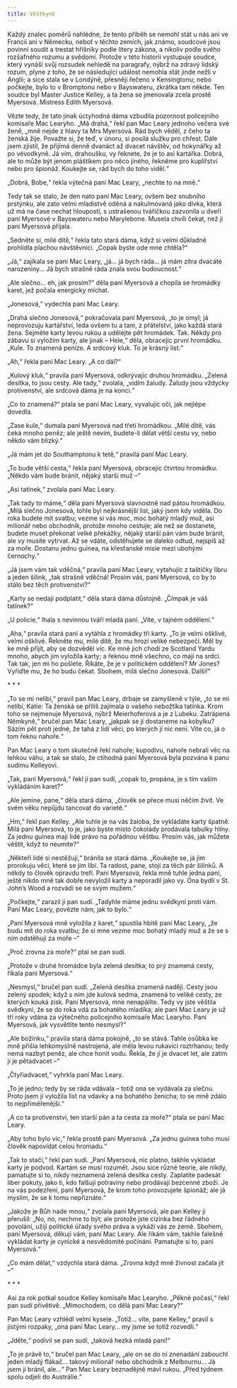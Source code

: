 ```yaml
---
title: Věštkyně
---
```


Každý znalec poměrů nahlédne, že tento příběh se nemohl stát u nás ani ve Francii ani v Německu, neboť v těchto zemích, jak známo, soudcové jsou povinni soudit a trestat hříšníky podle litery zákona, a nikoliv podle svého rozšafného rozumu a svědomí. Protože v této historii vystupuje soudce, který vynáší svůj rozsudek nehledě na paragrafy, nýbrž na zdravý lidský rozum, plyne z toho, že se následující událost nemohla stát jinde nežli v Anglii; a sice stala se v Londýně, přesněji řečeno v Kensingtonu; nebo počkejte, bylo to v Bromptonu nebo v Bayswateru, zkrátka tam někde. Ten soudce byl Master Justice Kelley, a ta žena se jmenovala zcela prostě Myersová. Mistress Edith Myersová.

Vězte tedy, že tato jinak úctyhodná dáma vzbudila pozornost policejního komisaře Mac Learyho. „Má drahá,“ řekl pan Mac Leary jednoho večera své ženě, „mně nejde z hlavy ta Mrs Myersová. Rád bych věděl, z čeho ta ženská žije. Považte si, že teď, v únoru, si posílá služku pro chřest. Dále jsem zjistil, že přijímá denně dvanáct až dvacet návštěv, od hokynářky až po vévodkyně. Já vím, drahoušku, vy řeknete, že je to asi kartářka. Dobrá, ale to může být jenom pláštíkem pro něco jiného, řekněme pro kuplířství nebo pro špionáž. Koukejte se, rád bych do toho viděl.“

„Dobrá, Bobe,“ řekla výtečná paní Mac Leary, „nechte to na mně.“

Tedy tak se stalo, že den nato paní Mac Leary, ovšem bez snubního prstýnku, ale zato velmi mladistvě oděná a nakulmovaná jako dívka, která už má na čase nechat hloupostí, s ustrašenou tvářičkou zazvonila u dveří paní Myersové v Bayswateru nebo Marylebone. Musela chvíli čekat, než ji paní Myersová přijala.

„Sedněte si, milé dítě,“ řekla tato stará dáma, když si velmi důkladně prohlídla plachou návštěvnici. „Copak byste ode mne chtěla?“

„Já,“ zajíkala se paní Mac Leary, „já… já bych ráda… já mám zítra dvacáté narozeniny… Já bych strašně ráda znala svou budoucnost.“

„Ale slečno… eh, jak prosím?“ děla paní Myersová a chopila se hromádky karet, jež počala energicky míchat.

„Jonesová,“ vydechla paní Mac Leary.

„Drahá slečno Jonesová,“ pokračovala paní Myersová, „to je omyl; já neprovozuju kartářství, leda ovšem tu a tam, z přátelství, jako každá stará žena. Sejměte karty levou rukou a udělejte pět hromádek. Tak. Někdy pro zábavu si vyložím karty, ale jinak – Hele,“ děla, obracejíc první hromádku. „Kule. To znamená peníze. A srdcový kluk. To je krásný list.“

„Ah,“ řekla paní Mac Leary. „A co dál?“

„Kulový kluk,“ pravila paní Myersová, odkrývajíc druhou hromádku. „Zelená desítka, to jsou cesty. Ale tady,“ zvolala, „vidím žaludy. Žaludy jsou vždycky protivenství, ale srdcová dáma je na konci.“

„Co to znamená?“ ptala se paní Mac Leary, vyvalujíc oči, jak nejlépe dovedla.

„Zase kule,“ dumala paní Myersová nad třetí hromádkou. „Milé dítě, vás čeká mnoho peněz; ale ještě nevím, budete-li dělat větší cestu vy, nebo někdo vám blízký.“

„Já mám jet do Southamptonu k tetě,“ pravila paní Mac Leary.

„To bude větší cesta,“ řekla paní Myersová, obracejíc čtvrtou hromádku. „Někdo vám bude bránit, nějaký starší muž –“

„Asi tatínek,“ zvolala paní Mac Leary.

„Tak tady to máme,“ děla paní Myersová slavnostně nad pátou hromádkou. „Milá slečno Jonesová, tohle byl nejkrásnější list, jaký jsem kdy viděla. Do roka budete mít svatbu; vezme si vás moc, moc bohatý mladý muž, asi milionář nebo obchodník, protože mnoho cestuje; ale než se dostanete, budete muset překonat velké překážky, nějaký starší pán vám bude bránit, ale vy musíte vytrvat. Až se vdáte, odstěhujete se daleko odtud, nejspíš až za moře. Dostanu jednu guinea, na křesťanské misie mezi ubohými černochy.“

„Já jsem vám tak vděčná,“ pravila paní Mac Leary, vytahujíc z taštičky libru a jeden šilink, „tak strašně vděčná! Prosím vás, paní Myersová, co by to stálo bez těch protivenství?“

„Karty se nedají podplatit,“ děla stará dáma důstojně. „Čímpak je váš tatínek?“

„U policie,“ lhala s nevinnou tváří mladá paní. „Víte, v tajném oddělení.“

„Aha,“ pravila stará paní a vytáhla z hromádky tři karty. „To je velmi ošklivé, velmi ošklivé. Řekněte mu, milé dítě, že mu hrozí veliké nebezpečí. Měl by ke mně přijít, aby se dozvěděl víc. Ke mně jich chodí ze Scotland Yardu mnoho, abych jim vyložila karty; a řeknou mně všechno, co mají na srdci. Tak tak, jen mi ho pošlete. Říkáte, že je v politickém oddělení? Mr Jones? Vyřiďte mu, že ho budu čekat. Sbohem, milá slečno Jonesová. Další!“

\* \* \*

„To se mi nelíbí,“ pravil pan Mac Leary, drbaje se zamyšleně v týle, „to se mi nelíbí, Katie: Ta ženská se příliš zajímala o vašeho nebožtíka tatínka. Krom toho se nejmenuje Myersová, nýbrž Meierhoferová a je z Lubeku. Zatrápená Němkyně,“ bručel pan Mac Leary, „jakpak se jí dostaneme na kobylku? Sázím pět proti jedné, že tahá z lidí věci, po kterých jí nic není. Víte co, já o tom řeknu nahoře.“

Pan Mac Leary o tom skutečně řekl nahoře; kupodivu, nahoře nebrali věc na lehkou váhu, a tak se stalo, že ctihodná paní Myersová byla pozvána k panu sudímu Kelleyovi.

„Tak, paní Myersová,“ řekl jí pan sudí, „copak to, propána, je s tím vaším vykládáním karet?“

„Ale jemine, pane,“ děla stará dáma, „člověk se přece musí něčím živit. Ve svém věku nepůjdu tancovat do varieté.“

„Hm,“ řekl pan Kelley. „Ale tuhle je na vás žaloba, že vykládáte karty špatně. Milá paní Myersová, to je, jako byste místo čokolády prodávala tabulky hlíny. Za jednu guinea mají lidé právo na pořádnou věštbu. Prosím vás, jak můžete věštit, když to neumíte?“

„Někteří lidé si nestěžují,“ bránila se stará dáma. „Koukejte se, já jim prorokuju věci, které se jim líbí. Ta radost, pane, stojí za těch pár šilinků. A někdy to člověk opravdu trefí. Paní Myersová, řekla mně tuhle jedna paní, ještě nikdo mně tak dobře nevyložil karty a neporadil jako vy. Ona bydlí v St. John’s Wood a rozvádí se se svým mužem.“

„Počkejte,“ zarazil ji pan sudí. „Tadyhle máme jednu svědkyni proti vám. Paní Mac Leary, povězte nám, jak to bylo.“

„Paní Myersová mně vyložila z karet,“ spustila hbitě paní Mac Leary, „že budu mít do roka svatbu; že si mne vezme moc bohatý mladý muž a že se s ním odstěhuji za moře –“

„Proč zrovna za moře?“ ptal se pan sudí.

„Protože v druhé hromádce byla zelená desítka; to prý znamená cesty, říkala paní Myersová.“

„Nesmysl,“ bručel pan sudí. „Zelená desítka znamená naději. Cesty jsou zelený spodek; když s ním jde kulová sedma, znamená to veliké cesty, ze kterých kouká zisk. Paní Myersová, mne nenapálíte. Tedy vy jste věštila svědkyni, že se do roka vdá za bohatého mladíka; ale paní Mac Leary je už tři roky vdána za výtečného policejního komisaře Mac Learyho. Paní Myersová, jak vysvětlíte tento nesmysl?“

„Ale božínku,“ pravila stará dáma pokojně, „to se stává. Tahle osůbka ke mně přišla lehkomyslně nastrojená, ale měla levou rukavici roztrhanou; tedy nemá nazbyt peněz, ale chce honit vodu. Řekla, že jí je dvacet let, ale zatím jí je pětadvacet –“

„Čtyřiadvacet,“ vyhrkla paní Mac Leary.

„To je jedno; tedy by se ráda vdávala – totiž ona se vydávala za slečnu. Proto jsem jí vyložila list na vdavky a na bohatého ženicha; to se mně zdálo to nejpřiměřenější.“

„A co ta protivenství, ten starší pán a ta cesta za moře?“ ptala se paní Mac Leary.

„Aby toho bylo víc,“ řekla prostě paní Myersová. „Za jednu guinea toho musí člověk napovídat celou hromadu.“

„Tak to stačí,“ řekl pan sudí. „Paní Myersová, nic platno, takhle vykládat karty je podvod. Kartám se musí rozumět. Jsou sice různé teorie, ale nikdy, pamatujte si to, nikdy neznamená zelená desítka cesty. Zaplatíte padesát liber pokuty, jako ti, kdo falšují potraviny nebo prodávají bezcenné zboží. Je na vás podezření, paní Myersová, že krom toho provozujete špionáž; ale já myslím, že se k tomu nepřiznáte.“

„Jakože je Bůh nade mnou,“ zvolala paní Myersová, ale pan Kelley ji přerušil: „No, no, nechme to být; ale protože jste cizinka bez řádného povolání, užijí politické úřady svého práva a vykáží vás ze země. Sbohem, paní Myersová, děkuji vám, paní Mac Leary. Ale říkám vám, takhle falešně vykládat karty je cynické a nesvědomité počínání. Pamatujte si to, paní Myersová.“

„Co mám dělat,“ vzdychla stará dáma. „Zrovna když mně živnost začala jít –“

\* \* \*

Asi za rok potkal soudce Kelley komisaře Mac Learyho. „Pěkné počasí,“ řekl pan sudí přívětivě. „Mimochodem, co dělá paní Mac Leary?“

Pan Mac Leary vzhlédl velmi kysele. „Totiž… víte, pane Kelley,“ pravil s jistými rozpaky, „ona paní Mac Leary… my jsme se totiž rozvedli.“

„Jděte,“ podivil se pan sudí, „taková hezká mladá paní!“

„To je právě to,“ bručel pan Mac Leary, „ale on se do ní znenadání zabouchl jeden mladý flákač… takový milionář nebo obchodník z Melbournu… Já jsem jí bránil, ale…“ Pan Mac Leary beznadějně mávl rukou. „Před týdnem spolu odjeli do Austrálie.“
